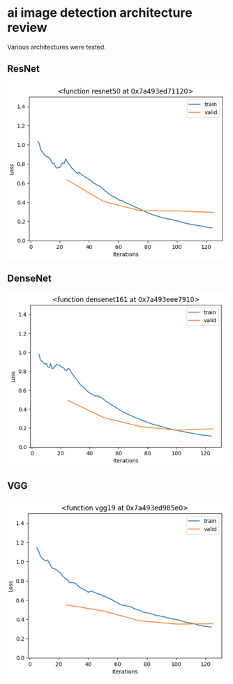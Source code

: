 # ai image detection architecture review

Various architectures were tested.

## ResNet
![ResNet50](../images/a_r50.png)

## DenseNet
![DenseNet161](../images/a_d161.png)

## VGG
![VGG19](../images/a_vgg19.png)

